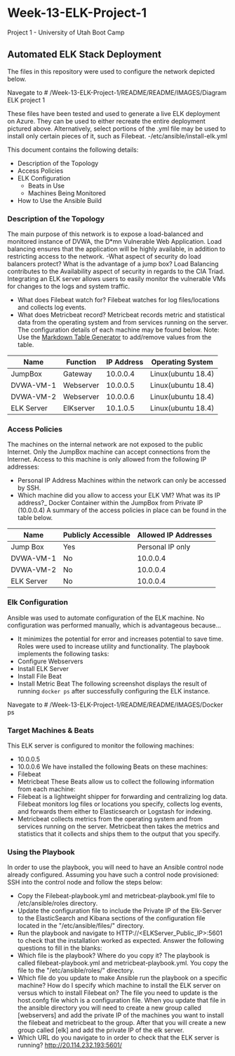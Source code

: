 # Week-13-ELK-Project-1
Project 1 - University of Utah Boot Camp

## Automated ELK Stack Deployment
The files in this repository were used to configure the network depicted below.

Navegate to # /Week-13-ELK-Project-1/README/README/IMAGES/Diagram ELK project 1
 
These files have been tested and used to generate a live ELK deployment on Azure. They can be used to either recreate the entire deployment pictured above. Alternatively, select portions of the .yml file may be used to install only certain pieces of it, such as Filebeat.
  -/etc/ansible/install-elk.yml

This document contains the following details:
- Description of the Topology
- Access Policies
- ELK Configuration
  - Beats in Use
  - Machines Being Monitored
- How to Use the Ansible Build

### Description of the Topology

The main purpose of this network is to expose a load-balanced and monitored instance of DVWA, the D*mn Vulnerable Web Application.
Load balancing ensures that the application will be highly available, in addition to restricting access to the network.
-What aspect of security do load balancers protect? What is the advantage of a jump box? Load Balancing contributes to the Availability aspect of security in regards to the CIA Triad.
Integrating an ELK server allows users to easily monitor the vulnerable VMs for changes to the logs and system traffic.
- What does Filebeat watch for? Filebeat watches for log files/locations and collects log events.
- What does Metricbeat record? Metricbeat records metric and statistical data from the operating system and from services running on the server.
The configuration details of each machine may be found below.
Note: Use the [Markdown Table Generator](http://www.tablesgenerator.com/markdown_tables) to add/remove values from the table.

| Name     | Function | IP Address | Operating System |
|----------|----------|------------|------------------|
| JumpBox  | Gateway  | 10.0.0.4   |Linux(ubuntu 18.4)|
| DVWA-VM-1| Webserver| 10.0.0.5   |Linux(ubuntu 18.4)|
| DVWA-VM-2| Webserver| 10.0.0.6   |Linux(ubuntu 18.4)|
|ELK Server| ElKserver| 10.1.0.5   |Linux(ubuntu 18.4)|

### Access Policies

The machines on the internal network are not exposed to the public Internet. 
Only the JumpBox machine can accept connections from the Internet. Access to this machine is only allowed from the following IP addresses:
- Personal IP Address
Machines within the network can only be accessed by SSH.
- Which machine did you allow to access your ELK VM? What was its IP address?_ Docker Container within the JumpBox from Private IP (10.0.0.4)
A summary of the access policies in place can be found in the table below.

| Name     | Publicly Accessible | Allowed IP Addresses |
|----------|---------------------|----------------------|
| Jump Box | Yes                 | Personal IP only     |
| DVWA-VM-1| No                  | 10.0.0.4             |
| DVWA-VM-2| No                  | 10.0.0.4             |
|ELK Server| No                  | 10.0.0.4             | 

### Elk Configuration

Ansible was used to automate configuration of the ELK machine. No configuration was performed manually, which is advantageous because...
- It minimizes the potential for error and increases potential to save time. Roles were used to increase utility and functionality.
The playbook implements the following tasks:
- Configure Webservers
- Install ELK Server
- Install File Beat
- Install Metric Beat
The following screenshot displays the result of running `docker ps` after successfully configuring the ELK instance.
 
 Navegate to # /Week-13-ELK-Project-1/README/README/IMAGES/Docker ps
 
### Target Machines & Beats

This ELK server is configured to monitor the following machines:
- 10.0.0.5
- 10.0.0.6
We have installed the following Beats on these machines:
- Filebeat
- Metricbeat
These Beats allow us to collect the following information from each machine:
- Filebeat is a lightweight shipper for forwarding and centralizing log data. Filebeat monitors log files or locations you specify, collects log events, and forwards them either to Elasticsearch or Logstash for indexing.
- Metricbeat collects metrics from the operating system and from services running on the server. Metricbeat then takes the metrics and statistics that it collects and ships them to the output that you specify.

### Using the Playbook

In order to use the playbook, you will need to have an Ansible control node already configured. Assuming you have such a control node provisioned: 
SSH into the control node and follow the steps below:
- Copy the Filebeat-playbook.yml and metricbeat-playbook.yml file to /etc/ansible/roles directory.
- Update the configuration file to include the Private IP of the Elk-Server to the ElasticSearch and Kibana sections of the configuration file located in the "/etc/ansible/files/" directory.
- Run the playbook and navigate to HTTP://<ELKServer_Public_IP>:5601 to check that the installation worked as expected.
Answer the following questions to fill in the blanks:
- Which file is the playbook? Where do you copy it? The playbook is called filebeat-playbook.yml and metricbeat-playbook.yml. You copy the file to the "/etc/ansible/roles/" directory.
- Which file do you update to make Ansible run the playbook on a specific machine? How do I specify which machine to install the ELK server on versus which to install Filebeat on? The file you need to update is the host.confg file which is a configuration file. When you update that file in the ansible directory you will need to create a new group called [webservers] and add the private IP of the machines you want to install the filebeat and metricbeat to the group. After that you will create a new group called [elk] and add the private IP of the elk server.
- Which URL do you navigate to in order to check that the ELK server is running? http://20.114.232.193:5601/
